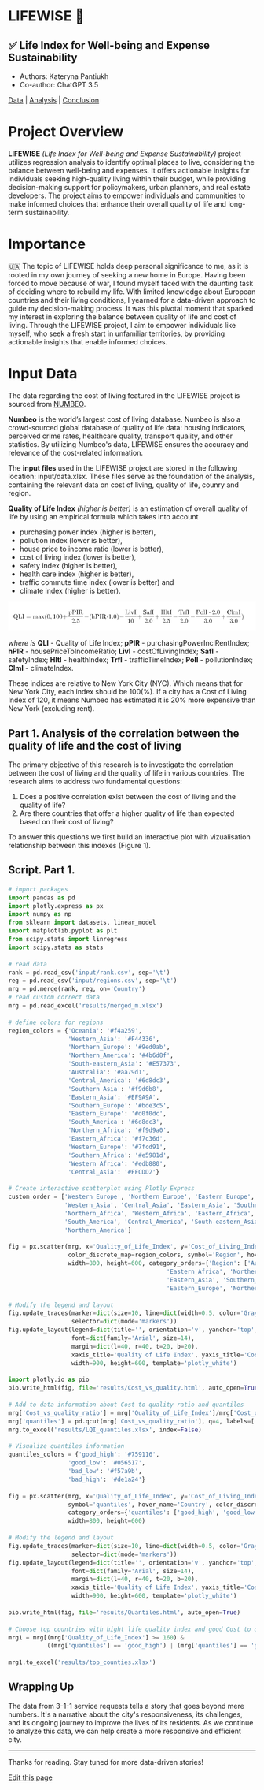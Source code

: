 
# LIFEWISE 🏡
## ✅ Life Index for Well-being and Expense Sustainability

- Authors: Kateryna Pantiukh
- Co-author: ChatGPT 3.5

[Data]() | [Analysis](/Analysis) | [Conclusion](/)


# Project Overview

**LIFEWISE** _(Life Index for Well-being and Expense Sustainability)_ project utilizes regression analysis to identify optimal places to live, considering the balance between well-being and expenses. It offers actionable insights for individuals seeking high-quality living within their budget, while providing decision-making support for policymakers, urban planners, and real estate developers. The project aims to empower individuals and communities to make informed choices that enhance their overall quality of life and long-term sustainability. 

# Importance

🇺🇦 The topic of LIFEWISE holds deep personal significance to me, as it is rooted in my own journey of seeking a new home in Europe. Having been forced to move because of war, I found myself faced with the daunting task of deciding where to rebuild my life. With limited knowledge about European countries and their living conditions, I yearned for a data-driven approach to guide my decision-making process. It was this pivotal moment that sparked my interest in exploring the balance between quality of life and cost of living. Through the LIFEWISE project, I aim to empower individuals like myself, who seek a fresh start in unfamiliar territories, by providing actionable insights that enable informed choices.

# Input Data

The data regarding the cost of living featured in the LIFEWISE project is sourced from [NUMBEO](https://www.numbeo.com/cost-of-living/rankings_by_country.jsp). 

**Numbeo** is the world’s largest cost of living database. Numbeo is also a crowd-sourced global database of quality of life data: housing indicators, perceived crime rates, healthcare quality, transport quality, and other statistics. By utilizing Numbeo's data, LIFEWISE ensures the accuracy and relevance of the cost-related information.

The **input files** used in the LIFEWISE project are stored in the following location: input/data.xlsx. These files serve as the foundation of the analysis, containing the relevant data on cost of living, quality of life, counry and region.

**Quality of Life Index** _(higher is better)_ is an estimation of overall quality of life by using an empirical formula which takes into account 
- purchasing power index (higher is better), 
- pollution index (lower is better), 
- house price to income ratio (lower is better), 
- cost of living index (lower is better), 
- safety index (higher is better), 
- health care index (higher is better), 
- traffic commute time index (lower is better) and 
- climate index (higher is better).

![Formula](input/CodeCogsEqn-2.svg)

_where is_
**QLI** - Quality of Life Index;
**pPIR** - purchasingPowerInclRentIndex;
**hPIR** - housePriceToIncomeRatio;
**LivI** - costOfLivingIndex;
**SafI** - safetyIndex;
**HltI** - healthIndex;
**TrfI** - trafficTimeIndex;
**PolI** - pollutionIndex;
**ClmI** - climateIndex.

These indices are relative to New York City (NYC). Which means that for New York City, each index should be 100(%). If a city has a Cost of Living Index of 120, it means Numbeo has estimated it is 20% more expensive than New York (excluding rent).

## Part 1. Analysis of the correlation between the quality of life and the cost of living

The primary objective of this research is to investigate the correlation between the cost of living and the quality of life in various countries. The research aims to address two fundamental questions: 

1) Does a positive correlation exist between the cost of living and the quality of life?
2) Are there countries that offer a higher quality of life than expected based on their cost of living? 

To answer this questions we first build an interactive plot with vizualisation relationship between this indexes (Figure 1).


## Script. Part 1.
```python
# import packages
import pandas as pd
import plotly.express as px
import numpy as np
from sklearn import datasets, linear_model
import matplotlib.pyplot as plt
from scipy.stats import linregress
import scipy.stats as stats

# read data
rank = pd.read_csv('input/rank.csv', sep='\t')
reg = pd.read_csv('input/regions.csv', sep='\t')
mrg = pd.merge(rank, reg, on='Country')
# read custom correct data
mrg = pd.read_excel('results/merged_m.xlsx')

# define colors for regions
region_colors = {'Oceania': '#f4a259',
                 'Western_Asia': '#F44336',
                 'Northern_Europe': '#9ed0ab',
                 'Northern_America': '#4b6d8f',
                 'South-eastern_Asia': '#E57373',
                 'Australia': '#aa79d1',
                 'Central_America': '#6d8dc3',
                 'Southern_Asia': '#f9d6b8',
                 'Eastern_Asia': '#EF9A9A',
                 'Southern_Europe': '#bde3c5',
                 'Eastern_Europe': '#d0f0dc',
                 'South_America': '#6d8dc3',
                 'Northern_Africa': '#f9d9a0',
                 'Eastern_Africa': '#f7c36d',
                 'Western_Europe': '#7fcd91',
                 'Southern_Africa': '#e5981d',
                 'Western_Africa': '#edb880',
                 'Central_Asia': '#FFCDD2'}

# Create interactive scatterplot using Plotly Express
custom_order = ['Western_Europe', 'Northern_Europe', 'Eastern_Europe', 'Southern_Europe',
                'Western_Asia', 'Central_Asia', 'Eastern_Asia', 'Southern_Asia',
                'Northern_Africa', 'Western_Africa', 'Eastern_Africa', 'Southern_Africa',
                'South_America', 'Central_America', 'South-eastern_Asia', 'Australia',
                'Northern_America']

fig = px.scatter(mrg, x='Quality_of_Life_Index', y='Cost_of_Living_Index', color='Region',
                 color_discrete_map=region_colors, symbol='Region', hover_name='Country',
                 width=800, height=600, category_orders={'Region': ['Australia', 'Central_America', 'Northern_America', 'South_America',
                                             'Eastern_Africa', 'Northern_Africa', 'Southern_Africa', 'Western_Africa',
                                             'Eastern_Asia', 'Southern_Asia', 'South-eastern_Asia', 'Western_Asia','Central_Asia',
                                             'Eastern_Europe', 'Northern_Europe', 'Southern_Europe', 'Western_Europe']})

# Modify the legend and layout
fig.update_traces(marker=dict(size=10, line=dict(width=0.5, color='Gray')),
                  selector=dict(mode='markers'))
fig.update_layout(legend=dict(title='', orientation='v', yanchor='top', y=0.99, xanchor='left', x=1.02),
                  font=dict(family='Arial', size=14),
                  margin=dict(l=40, r=40, t=20, b=20), 
                  xaxis_title='Quality of Life Index', yaxis_title='Cost of Living Index',
                  width=900, height=600, template='plotly_white')

import plotly.io as pio
pio.write_html(fig, file='results/Cost_vs_quality.html', auto_open=True)

# Add to data information about Cost to quality ratio and quantiles
mrg['Cost_vs_quality_ratio'] = mrg['Quality_of_Life_Index']/mrg['Cost_of_Living_Index']
mrg['quantiles'] = pd.qcut(mrg['Cost_vs_quality_ratio'], q=4, labels=['bad_high','bad_low','good_low', 'good_high'])
mrg.to_excel('results/LQI_quantiles.xlsx', index=False)

# Visualize quantiles information
quantiles_colors = {'good_high': '#759116',
                 'good_low': '#056517',
                 'bad_low': '#f57a9b',
                 'bad_high': '#de1a24'}

fig = px.scatter(mrg, x='Quality_of_Life_Index', y='Cost_of_Living_Index', color='quantiles',
                 symbol='quantiles', hover_name='Country', color_discrete_map=quantiles_colors,
                 category_orders={'quantiles': ['good_high', 'good_low','bad_low','bad_high']},
                 width=800, height=600)

# Modify the legend and layout
fig.update_traces(marker=dict(size=10, line=dict(width=0.5, color='Gray')),
                  selector=dict(mode='markers'))
fig.update_layout(legend=dict(title='', orientation='v', yanchor='top', y=0.99, xanchor='left', x=1.02),
                  font=dict(family='Arial', size=14),
                  margin=dict(l=40, r=40, t=20, b=20), 
                  xaxis_title='Quality of Life Index', yaxis_title='Cost of Living Index',
                  width=900, height=600, template='plotly_white')

pio.write_html(fig, file='results/Quantiles.html', auto_open=True)

# Choose top countries with hight life quality index and good Cost to quality ratio 
mrg1 = mrg[(mrg['Quality_of_Life_Index'] >= 160) & 
           ((mrg['quantiles'] == 'good_high') | (mrg['quantiles'] == 'good_low'))]

mrg1.to_excel('results/top_counties.xlsx')
```

## Wrapping Up

The data from 3-1-1 service requests tells a story that goes beyond mere numbers. It's a narrative about the city's responsiveness, its challenges, and its ongoing journey to improve the lives of its residents. As we continue to analyze this data, we can help create a more responsive and efficient city.

---

Thanks for reading. Stay tuned for more data-driven stories!

[Edit this page](https://github.com/onefact/blog.datathinking.org/edit/main/pages/understanding-3-1-1-service-requests.md)